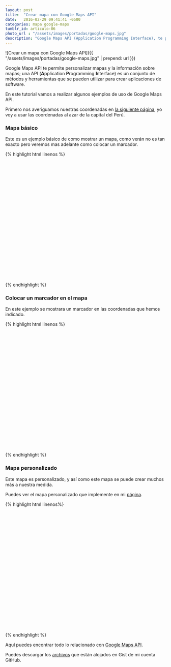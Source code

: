 ```yaml
---
layout: post
title:  "Crear mapa con Google Maps API"
date:   2016-02-29 09:41:41 -0500
categories: mapa google-maps
tumblr_id: articulo-06
photo_url : "/assets/images/portadas/google-maps.jpg"
description: "Google Maps API (Application Programming Interface), te permite mostrar mapas, personalizar mapas y la información sobre mapas..."
---
```

![Crear un mapa con Google Maps API]({{ "/assets/images/portadas/google-maps.jpg" | prepend: url }})

Google Maps API te permite personalizar mapas y la información sobre mapas; una API (**A**pplication **P**rogramming **I**nterface) es un conjunto de métodos y herramientas que se pueden utilizar para crear aplicaciones de software.

En este tutorial vamos a realizar algunos ejemplos de uso de Google Maps API.

Primero nos averiguamos nuestras coordenadas en [la siguiente página](http://www.coordenadas-gps.com/), yo voy a usar las coordenadas al azar de la capital del Perú.

### Mapa básico
Este es un ejemplo básico de como mostrar un mapa, como verán no es tan exacto pero veremos mas adelante como colocar un marcador.

{% highlight html linenos %}
<!DOCTYPE html>
<html>
<head>
<meta charset="UTF-8">
<title>Mapa básico</title>
<style>
	/*Estilos para el contenedor del mapa*/
	#map_lima{
		width:500px;
		height:380px;
	}
</style>
<!-- Agregar la librería de Google Maps API -->
<script src="http://maps.googleapis.com/maps/api/js"></script>
<script>
// Función para inicializar el mapa
function inicializar() {
  var mapa_lima = {
  	// Mostramos las coordenadas (Latitud, Longitud) en el centro del mapa
    center:new google.maps.LatLng(-12.046374,-77.0427934),
    // Tamaño del zoom
    zoom:15,
    // Tipo de mapa: ROADMAP, SATELLITE, HYBRID, TERRAIN 
    mapTypeId:google.maps.MapTypeId.ROADMAP
  };
  // Creamos un mapa en el contenedor con id map_lima,  usando los parámetros de la variable mapa_lima
  var map=new google.maps.Map(document.getElementById("map_lima"), mapa_lima);
}
//Mostramos el mapa una vez que cargue la página, con el evento addDomListener de Google Maps API
google.maps.event.addDomListener(window, 'load', inicializar);
</script>
</head>
<body>
<!-- Contenedor del mapa -->
<div id="map_lima"></div>
</body>
</html>
{% endhighlight %}

### Colocar un marcador en el mapa

En este ejemplo se mostrara un marcador en las coordenadas que hemos indicado.

{% highlight html linenos %}
<!DOCTYPE html>
<html>
<head>
<meta charset="UTF-8">
<title>Mapa con marcador</title>
<style>
	/*Estilos para el contenedor del mapa*/
	#map_lima{
		width:500px;
		height:380px;
	}
</style>
<!-- Agregar la librería de Google Maps API -->
<script src="http://maps.googleapis.com/maps/api/js"></script>

<script>
//Variable que almacena las coordenadas
var myCenter=new google.maps.LatLng(-12.046374,-77.0427934);

// Función para inicializar el mapa
function initialize()
{
var mapa_lima = {
  //Muestra las coordenadas al centro del mapa
  center:myCenter,
  //Zoom del mapa 
  zoom:10,
  // Tipo de mapa: ROADMAP, SATELLITE, HYBRID, TERRAIN 
  mapTypeId:google.maps.MapTypeId.ROADMAP
  };

// Creamos un mapa en el contenedor con id map_lima,  usando los parámetros de la variable mapa_lima
var map=new google.maps.Map(document.getElementById("map_lima"),mapa_lima);

//Mostramos el marcador en las coordenadas almacenada en la variable myCenter
var marker=new google.maps.Marker({
  position:myCenter,
  });

//Añadimos el marcador para el mapa utilizando el método setMap()
marker.setMap(map);
}

//Mostramos el mapa una vez que cargue el navegador, con el evento addDomListener de Google Maps API
google.maps.event.addDomListener(window, 'load', initialize);
</script>
</head>

<body>
<div id="map_lima"></div>
</body>
</html>
{% endhighlight %}

### Mapa personalizado
 
 Este mapa es personalizado, y así como este mapa se puede crear muchos más a nuestra medida.

 Puedes ver el mapa personalizado que implemente en mi [página](http://01luisrene.com/contacto/).

 {% highlight html linenos%}
<!DOCTYPE html>
<html>
<head>
<meta charset="UTF-8">
<title>Mapa personalizado</title>
<style>
	/*Estilos para el contenedor del mapa*/
	#map_lima{
		width:500px;
		height:380px;
	}
</style>
<!-- Agregar la librería de Google Maps API -->
<script src="http://maps.googleapis.com/maps/api/js"></script>

<script>
//Variable que almacena las coordenadas
var direccion_lima=new google.maps.LatLng(-12.046374,-77.0427934);

// Función para inicializar el mapa
function initialize()
{
var mapProp = {
  //Muestra las coordenadas al centro del mapa
  center:direccion_lima,
  //Zoom del mapa 
  zoom:5,
 // Tipo de mapa: ROADMAP, SATELLITE, HYBRID, TERRAIN 
  mapTypeId:google.maps.MapTypeId.ROADMAP
  };

// Creamos un mapa en el contenedor con id map_lima,  usando los parámetros de la variable mapProp
var map = new google.maps.Map(document.getElementById("map_lima"),mapProp);

var myCity = new google.maps.Circle({
  //Muestra las coordenadas al centro del mapa
  center:direccion_lima,
  //Especifica el radio del círculo, en metros
  radius:100,
  //Especifica un color hexadecimal para la línea alrededor del círculo (formato: "#FFFFFF")
  strokeColor:"#0080FF",
  //Especifica la opacidad del color del trazo (un valor entre 0,0 y 1,0)
  strokeOpacity:0.8,
  //Especifica el grosor del trazo de la línea en píxeles
  strokeWeight:2,
  //Especifica un color hexadecimal para el área dentro del círculo (formato: "#FFFFFF")
  fillColor:"#0080FF",
  //Especifica la opacidad del color de relleno (un valor entre 0,0 y 1,0)
  fillOpacity:0.4,
  //Define si el círculo es editable por los usuarios (verdadero / falso)
  editable: false
  });

//Mostramos el circulo en el mapa utilizando el método setMap()
myCity.setMap(map);

//Mostramos el marcador en las coordenadas almacenada en la variable direccion_lima
var marker=new google.maps.Marker({
  position:direccion_lima,
});

//Añadimos el marcador para el mapa utilizando el método setMap()
marker.setMap(map);

// Mostramos nuestro texto
var infowindow = new google.maps.InfoWindow({
  content:"Lima - Perú!"
  });

//infowindow muestra el contenido (generalmente texto o imágenes) en una ventana emergente por encima del mapa
infowindow.open(map,marker);
}

//Mostramos el mapa una vez que cargue el navegador, con el evento addDomListener de Google Maps API
google.maps.event.addDomListener(window, 'load', initialize);
</script>
</head>

<body>
<div id="map_lima"></div>
</body>
</html>
 {% endhighlight %}

Aquí puedes encontrar todo lo relacionado con [Google Maps API](http://www.w3schools.com/googleapi/default.asp).

Puedes descargar los [archivos](https://gist.github.com/01luisrene/eee62d63fbe07c42ac3c) que están alojados en Gist de mi cuenta GitHub.